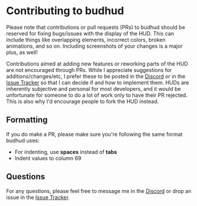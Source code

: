 # Contributing to budhud
Please note that contributions or pull requests (PRs) to budhud should be reserved for fixing bugs/issues with the display of the HUD. This can include things like overlapping elements, incorrect colors, broken animations, and so on. Including screenshots of your changes is a major plus, as well!

Contributions aimed at adding new features or reworking parts of the HUD are not encouraged through PRs. While I appreciate suggestions for additions/changes/etc, I prefer these to be posted in the [Discord](https://discord.gg/PTWkt3h) or in the [Issue Tracker](https://github.com/rbjaxter/budhud/issues) so that I can decide if and how to implement them. HUDs are inherently subjective and personal for most developers, and it would be unfortunate for someone to do a lot of work only to have their PR rejected. This is also why I'd encourage people to fork the HUD instead.

## Formatting
If you do make a PR, please make sure you're following the same format budhud uses:
- For indenting, use **spaces** instead of **tabs**
- Indent values to column 69

## Questions
For any questions, please feel free to message me in the [Discord](https://discord.gg/PTWkt3h) or drop an issue in the [Issue Tracker](https://github.com/rbjaxter/budhud/issues).